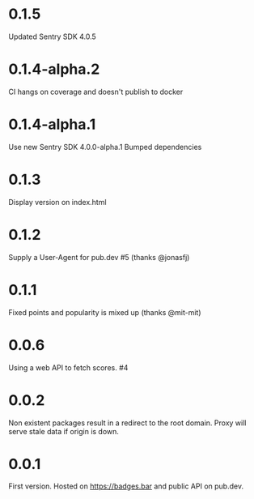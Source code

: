 # 0.1.5

Updated Sentry SDK 4.0.5

# 0.1.4-alpha.2

CI hangs on coverage and doesn't publish to docker

# 0.1.4-alpha.1

Use new Sentry SDK 4.0.0-alpha.1
Bumped dependencies

# 0.1.3

Display version on index.html

# 0.1.2

Supply a User-Agent for pub.dev #5 (thanks @jonasfj)

# 0.1.1

Fixed points and popularity is mixed up (thanks @mit-mit)

# 0.0.6

Using a web API to fetch scores. #4

# 0.0.2

Non existent packages result in a redirect to the root domain.
Proxy will serve stale data if origin is down.

# 0.0.1

First version. Hosted on https://badges.bar and public API on pub.dev.
